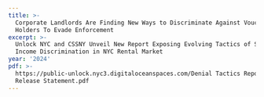 ```yaml
---
title: >-
  Corporate Landlords Are Finding New Ways to Discriminate Against Voucher
  Holders To Evade Enforcement
excerpt: >-
  Unlock NYC and CSSNY Unveil New Report Exposing Evolving Tactics of Source of
  Income Discrimination in NYC Rental Market 
year: '2024'
pdf: >-
  https://public-unlock.nyc3.digitaloceanspaces.com/Denial Tactics Report Press
  Release Statement.pdf
---
```


